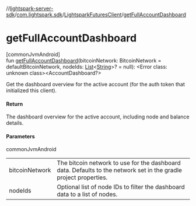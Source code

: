 //[lightspark-server-sdk](../../../index.md)/[com.lightspark.sdk](../index.md)/[LightsparkFuturesClient](index.md)/[getFullAccountDashboard](get-full-account-dashboard.md)

# getFullAccountDashboard

[commonJvmAndroid]\
fun [getFullAccountDashboard](get-full-account-dashboard.md)(bitcoinNetwork: BitcoinNetwork = defaultBitcoinNetwork, nodeIds: [List](https://kotlinlang.org/api/latest/jvm/stdlib/kotlin.collections/-list/index.html)&lt;[String](https://kotlinlang.org/api/latest/jvm/stdlib/kotlin/-string/index.html)&gt;? = null): &lt;Error class: unknown class&gt;&lt;AccountDashboard?&gt;

Get the dashboard overview for the active account (for the auth token that initialized this client).

#### Return

The dashboard overview for the active account, including node and balance details.

#### Parameters

commonJvmAndroid

| | |
|---|---|
| bitcoinNetwork | The bitcoin network to use for the dashboard data. Defaults to the network set in the     gradle project properties. |
| nodeIds | Optional list of node IDs to filter the dashboard data to a list of nodes. |
